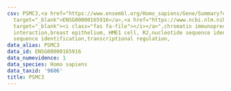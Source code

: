 ```yaml
---
csv: PSMC3,<a href="https://www.ensembl.org/Homo_sapiens/Gene/Summary?db=core;g=ENSG00000165916"
  target="_blank">ENSG00000165916</a>,<a href="https://www.ncbi.nlm.nih.gov/pubmed/22863008"
  target="_blank"><i class="fas fa-file"></i></a>",chromatin immunoprecipitation assay,direct
  interaction,breast epithelium, HME1 cell, R2,nucleotide sequence identification,nucleotide
  sequence identification,transcriptional regulation,
data_alias: PSMC3
data_id: ENSG00000165916
data_numevidence: 1
data_species: Homo sapiens
data_taxid: '9606'
title: PSMC3
---
```

